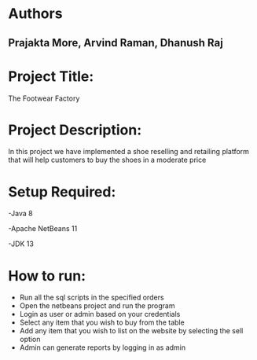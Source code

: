 
# Authors


Prajakta More, Arvind Raman, Dhanush Raj 
-----------

# Project Title:

The Footwear Factory

# Project Description:

In this project we have implemented a shoe reselling and retailing platform that will help customers to buy the shoes in a moderate price

# Setup Required:

-Java 8

-Apache NetBeans 11

-JDK 13
# How to run:

  - Run all the sql scripts in the specified orders
  - Open the netbeans project and run the program
  - Login as user or admin based on your credentials
  - Select any item that you wish to buy from the table 
  - Add any item that you wish to list on the website by selecting the sell option
  - Admin can generate reports by logging in as admin





